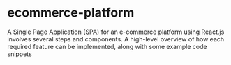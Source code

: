 # ecommerce-platform
A Single Page Application (SPA) for an e-commerce platform using React.js involves several steps and components. A high-level overview of how each required feature can be implemented, along with some example code snippets
